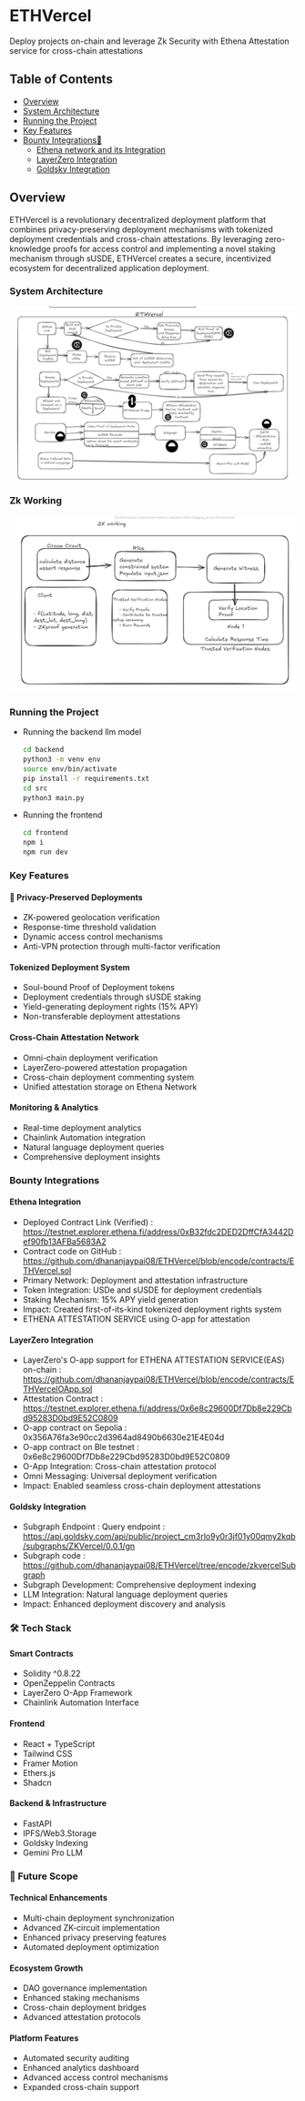 # ETHVercel
 Deploy projects on-chain and leverage Zk Security with Ethena Attestation service for cross-chain attestations

 ## Table of Contents

- [Overview](#overview)
- [System Architecture](#system-architecture)
- [Running the Project](#running-the-project)
- [Key Features](#key-features)
- [Bounty Integrations🔗](#bounty-integrations)
  - [Ethena network and its Integration](#ethena-integration)
  - [LayerZero Integration](#layerzero-integration)
  - [Goldsky Integration](#goldsky-integration)


## Overview
ETHVercel is a revolutionary decentralized deployment platform that combines privacy-preserving deployment mechanisms with tokenized deployment credentials and cross-chain attestations. By leveraging zero-knowledge proofs for access control and implementing a novel staking mechanism through sUSDE, ETHVercel creates a secure, incentivized ecosystem for decentralized application deployment.

### System Architecture 
<img src="./images/SystemDesign.png"/>

### Zk Working 
<img src="./images/zk-working.png" />

### Running the Project 
- Running the backend llm model
  ```sh
  cd backend
  python3 -m venv env
  source env/bin/activate
  pip install -r requirements.txt
  cd src
  python3 main.py
  ```
- Running the frontend
  ```sh
  cd frontend
  npm i
  npm run dev
  ```

### Key Features
####  🌟 Privacy-Preserved Deployments

- ZK-powered geolocation verification
- Response-time threshold validation
- Dynamic access control mechanisms
- Anti-VPN protection through multi-factor verification

#### Tokenized Deployment System

- Soul-bound Proof of Deployment tokens
- Deployment credentials through sUSDE staking
- Yield-generating deployment rights (15% APY)
- Non-transferable deployment attestations

#### Cross-Chain Attestation Network

- Omni-chain deployment verification
- LayerZero-powered attestation propagation
- Cross-chain deployment commenting system
- Unified attestation storage on Ethena Network

#### Monitoring & Analytics

- Real-time deployment analytics
- Chainlink Automation integration
- Natural language deployment queries
- Comprehensive deployment insights

### Bounty Integrations
#### Ethena Integration

- Deployed Contract Link (Verified) : https://testnet.explorer.ethena.fi/address/0xB32fdc2DED2DffCfA3442Def90fb13AFBa5683A2
- Contract code on GitHub : https://github.com/dhananjaypai08/ETHVercel/blob/encode/contracts/ETHVercel.sol
- Primary Network: Deployment and attestation infrastructure
- Token Integration: USDe and sUSDE for deployment credentials
- Staking Mechanism: 15% APY yield generation
- Impact: Created first-of-its-kind tokenized deployment rights system
- ETHENA ATTESTATION SERVICE using O-app for attestation

#### LayerZero Integration

- LayerZero's O-app support for ETHENA ATTESTATION SERVICE(EAS) on-chain : https://github.com/dhananjaypai08/ETHVercel/blob/encode/contracts/ETHVercelOApp.sol
- Attestation Contract : https://testnet.explorer.ethena.fi/address/0x6e8c29600Df7Db8e229Cbd95283D0bd9E52C0809
- O-app contract on Sepolia : 0x356A76fa3e90cc2d3964ad8490b6630e21E4E04d
- O-app contract on Ble testnet : 0x6e8c29600Df7Db8e229Cbd95283D0bd9E52C0809
- O-App Integration: Cross-chain attestation protocol
- Omni Messaging: Universal deployment verification
- Impact: Enabled seamless cross-chain deployment attestations

#### Goldsky Integration

- Subgraph Endpoint : Query endpoint : https://api.goldsky.com/api/public/project_cm3rlo9y0r3jf01y00qmy2kqb/subgraphs/ZKVercel/0.0.1/gn
- Subgraph code : https://github.com/dhananjaypai08/ETHVercel/tree/encode/zkvercelSubgraph
- Subgraph Development: Comprehensive deployment indexing
- LLM Integration: Natural language deployment queries
- Impact: Enhanced deployment discovery and analysis

### 🛠 Tech Stack
#### Smart Contracts

- Solidity ^0.8.22
- OpenZeppelin Contracts
- LayerZero O-App Framework
- Chainlink Automation Interface

#### Frontend

- React + TypeScript
- Tailwind CSS
- Framer Motion
- Ethers.js
- Shadcn

#### Backend & Infrastructure

- FastAPI
- IPFS/Web3.Storage
- Goldsky Indexing
- Gemini Pro LLM

### 🔮 Future Scope
#### Technical Enhancements

- Multi-chain deployment synchronization
- Advanced ZK-circuit implementation
- Enhanced privacy preserving features
- Automated deployment optimization

#### Ecosystem Growth

- DAO governance implementation
- Enhanced staking mechanisms
- Cross-chain deployment bridges
- Advanced attestation protocols

#### Platform Features

- Automated security auditing
- Enhanced analytics dashboard
- Advanced access control mechanisms
- Expanded cross-chain support
